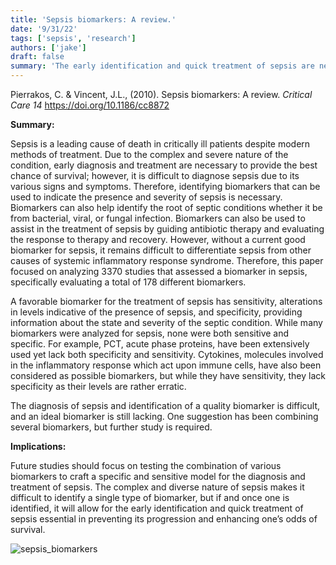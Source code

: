 ```yaml
---
title: 'Sepsis biomarkers: A review.'
date: '9/31/22'
tags: ['sepsis', 'research']
authors: ['jake']
draft: false
summary: 'The early identification and quick treatment of sepsis are necessary to effectively treat this condition. Therefore, a specific and sensitive biomarker is needed.'
---
```

Pierrakos, C. & Vincent, J.L., (2010). Sepsis biomarkers: A review. *Critical Care  14* https://doi.org/10.1186/cc8872

**Summary:**

Sepsis is a leading cause of death in critically ill patients despite modern methods of treatment. Due to the complex and severe nature of the condition, early diagnosis and treatment are necessary to provide the best chance of survival; however, it is difficult to diagnose sepsis due to its various signs and symptoms. Therefore, identifying biomarkers that can be used to indicate the presence and severity of sepsis is necessary. Biomarkers can also help identify the root of septic conditions whether it be from bacterial, viral, or fungal infection. Biomarkers can also be used to assist in the treatment of sepsis by guiding antibiotic therapy and evaluating the response to therapy and recovery. However, without a current good biomarker for sepsis, it remains difficult to differentiate sepsis from other causes of systemic inflammatory response syndrome. Therefore, this paper focused on analyzing 3370 studies that assessed a biomarker in sepsis, specifically evaluating a total of 178 different biomarkers.

A favorable biomarker for the treatment of sepsis has sensitivity, alterations in levels indicative of the presence of sepsis, and specificity, providing information about the state and severity of the septic condition. While many biomarkers were analyzed for sepsis, none were both sensitive and specific. For example, PCT, acute phase proteins, have been extensively used yet lack both specificity and sensitivity. Cytokines, molecules involved in the inflammatory response which act upon immune cells, have also been considered as possible biomarkers, but while they have sensitivity, they lack specificity as their levels are rather erratic. 

The diagnosis of sepsis and identification of a quality biomarker is difficult, and an ideal biomarker is still lacking. One suggestion has been combining several biomarkers, but further study is required.

  

**Implications:**

Future studies should focus on testing the combination of various biomarkers to craft a specific and sensitive model for the diagnosis and treatment of sepsis. The complex and diverse nature of sepsis makes it difficult to identify a single type of biomarker, but if and once one is identified, it will allow for the early identification and quick treatment of sepsis essential in preventing its progression and enhancing one’s odds of survival.

![sepsis_biomarkers](https://media.springernature.com/lw685/springer-static/image/art%3A10.1186%2Fs13054-021-03862-5/MediaObjects/13054_2021_3862_Fig1_HTML.png)


